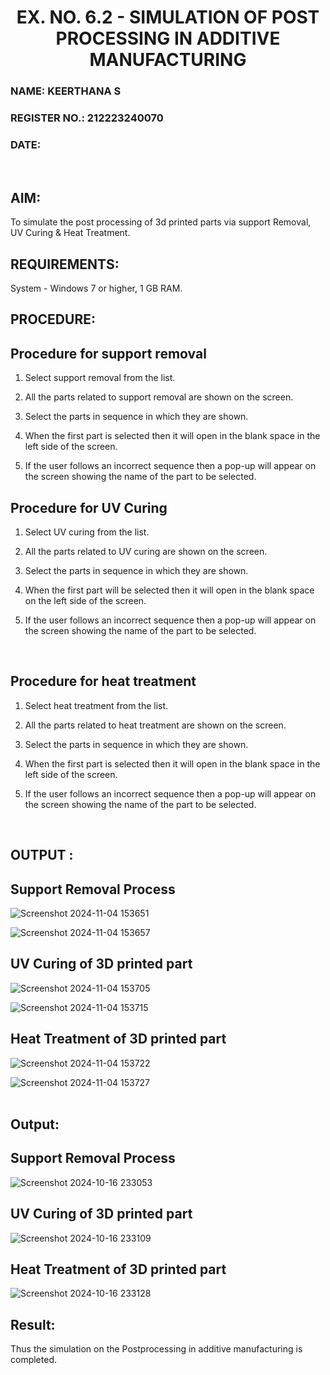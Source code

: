<H1 ALIGN =CENTER>EX. NO. 6.2 - SIMULATION OF POST PROCESSING IN ADDITIVE MANUFACTURING
<H3>NAME: KEERTHANA S</H3>
<H3>REGISTER NO.: 212223240070</H3>
<H3>DATE:</H3>
<br>
  
## AIM: 
 To simulate the post processing of 3d printed parts via support Removal, UV Curing & Heat Treatment.
<br>

## REQUIREMENTS:
 System - Windows 7 or higher, 1 GB RAM.
<br>

## PROCEDURE:

## Procedure for support removal
 1.	Select support removal from the list.

 2.	All the parts related to support removal are shown on the screen.

 3.	Select the parts in sequence in which they are shown.

 4.	When the first part is selected then it will open in the blank space in the left side of the screen.

 5.	If the user follows an incorrect sequence then a pop-up will appear on the screen showing the name of the part to be selected.

## Procedure for UV Curing
 1.	Select UV curing from the list.

 2.	All the parts related to UV curing are shown on the screen.

 3.	Select the parts in sequence in which they are shown.

 4.	When the first part will be selected then it will open in the blank space on the left side of the screen.

 5.	If the user follows an incorrect sequence then a pop-up will appear on the screen showing the name of the part to be selected.
<br>

## Procedure for heat treatment
 1.	Select heat treatment from the list.

 2.	All the parts related to heat treatment are shown on the screen.

 3.	Select the parts in sequence in which they are shown.

 4.	When the first part is selected then it will open in the blank space in the left side of the screen.

 5.	If the user follows an incorrect sequence then a pop-up will appear on the screen showing the name of the part to be selected.
<br>

## OUTPUT :

## Support Removal Process
![Screenshot 2024-11-04 153651](https://github.com/user-attachments/assets/7720790b-b116-4413-8f93-82a03115a232)

![Screenshot 2024-11-04 153657](https://github.com/user-attachments/assets/723040e8-a5a3-4a09-9ea7-37383fe6d62f)

## UV Curing of 3D printed part

![Screenshot 2024-11-04 153705](https://github.com/user-attachments/assets/ea176a71-3952-4008-9b52-b140a5a4d8ca)

![Screenshot 2024-11-04 153715](https://github.com/user-attachments/assets/f0643907-e007-48de-97b9-6105b66c4055)


## Heat Treatment of 3D printed part
![Screenshot 2024-11-04 153722](https://github.com/user-attachments/assets/59b272e0-75d7-4f9e-99dd-9f7b613d42c7)


![Screenshot 2024-11-04 153727](https://github.com/user-attachments/assets/2a67aabe-c7e5-4569-a90f-ff75ed57925f)
<br>
<br>

## Output:

## Support Removal Process
![Screenshot 2024-10-16 233053](https://github.com/user-attachments/assets/f0245de4-ea95-4d9d-a8f4-d6a78c6f8bff)

## UV Curing of 3D printed part
![Screenshot 2024-10-16 233109](https://github.com/user-attachments/assets/3d049812-adc3-4de8-8f51-08d4616fa28c)

## Heat Treatment of 3D printed part
![Screenshot 2024-10-16 233128](https://github.com/user-attachments/assets/26a71855-fe45-4703-be18-758e58f579f5)
<br>

## Result: 
 Thus the simulation on the Postprocessing in additive manufacturing is completed.
